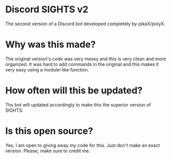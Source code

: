 # Discord SIGHTS v2
The second version of a Discord bot developed completely by pikaX/polyX.
# Why was this made?
The original version's code was very messy and this is very clean and more organized.
It was hard to add commands in the original and this makes it very easy using a module-like function.
# How often will this be updated?
Ths bot will updated accordingly to make this the superior version of SIGHTS.
# Is this open source?
Yes, I am open to giving away my code for this. 
Just don't make an exact version.
Please, make sure to credit me.
